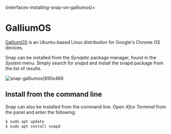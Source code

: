 (interfaces-installing-snap-on-galliumos)=
# GalliumOS

[GalliumOS](https://galliumos.org/) is an Ubuntu-based Linux distribution for Google's Chrome OS devices.

Snap can be installed from the *Synaptic* package manager, found in the *System* menu. Simply search for *snapd* and install the snapd package from the list of results.

![snap-galliumos|690x466](upload://5YVdCwJ4RtPo1eCRyCb8RjGR99d.png)

## Install from the command line

Snap can also be installed from the command line. Open *Xfce Terminal* from the panel and enter the following:

```bash
$ sudo apt update
$ sudo apt install snapd
```

